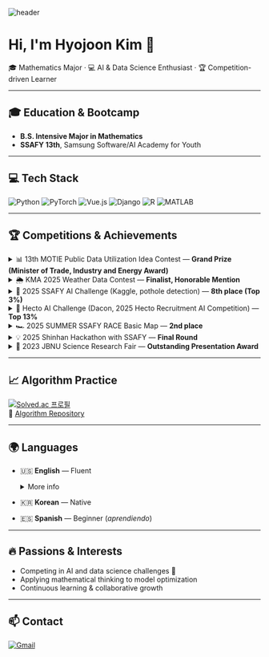 ![header](https://capsule-render.vercel.app/api?type=waving&color=gradient&height=220&section=header&text=Hyojoon%20Kim&fontSize=50&fontAlignY=40&desc=Math%20%7C%20AI%20%7C%20Data%20Science&descAlignY=60&animation=twinkling)
# Hi, I'm Hyojoon Kim 👋

🎓 Mathematics Major · 💻 AI & Data Science Enthusiast · 🏆 Competition-driven Learner

---

## 🎓 Education & Bootcamp
- **B.S. Intensive Major in Mathematics**
- **SSAFY 13th**, Samsung Software/AI Academy for Youth

---

## 💻 Tech Stack
![Python](https://img.shields.io/badge/Python-3776AB?logo=python&logoColor=white)
![PyTorch](https://img.shields.io/badge/PyTorch-EE4C2C?logo=pytorch&logoColor=white)
![Vue.js](https://img.shields.io/badge/Vue.js-4FC08D?logo=vue.js&logoColor=white)
![Django](https://img.shields.io/badge/Django-092E20?logo=django&logoColor=white)
![R](https://img.shields.io/badge/R-276DC3?logo=r&logoColor=white)
![MATLAB](https://img.shields.io/badge/MATLAB-0076A8?logo=mathworks&logoColor=white)

---

## 🏆 Competitions & Achievements

<details>
<summary>📊 13th MOTIE Public Data Utilization Idea Contest — <b>Grand Prize (Minister of Trade, Industry and Energy Award)</b></summary>

- [Competition Link](https://datacontest.kr/)  
- **Role:** Team Leader  
- **Project:** Correction of weather forecast errors caused by the distance between prediction and observation points  
- **Goal:** Improve day-ahead (24-hour) weather prediction accuracy for industrial sites (solar power, gas turbines), enabling better operational safety and combustion stability  
- **Model:** Ensemble of **XGBoost** (capturing structured patterns via GBDT) + **MLP** (capturing nonlinear & latent patterns)  
- **Achievement:** **Grand Prize (산업통상자원부 장관상)** for excellence in data utilization and industrial impact  
</details>

<details>
<summary>🌦 KMA 2025 Weather Data Contest — <b>Finalist, Honorable Mention</b></summary>

- [Competition Link](https://bd.kma.go.kr/contest/main.do)  
- **Project:** Predicted subway congestion levels using time-series weather and observational data  
- **Reasoning:** Dataset had numerous categorical variables, outliers, and missing values → CatBoost was more effective than specialized time-series models in this case  
- **Model:** **CatBoost** (robust for categorical features, missing values, and outliers)  
- **Achievement:** **Finalist & Honorable Mention**  
</details>

<details>
<summary>🚧 2025 SSAFY AI Challenge (Kaggle, pothole detection) — <b>8th place (Top 3%)</b></summary>

- [Competition Link](https://www.kaggle.com/c/pothole-detection-challenge)  
- **Role:** Team Leader  
- **Project:** Developed an object detection model to identify potholes using real-world road images  
- **Model:** **YOLOv8**  
- **Achievement:** **8th place (Top 3%)**  
</details>

<details>
<summary>🚗 Hecto AI Challenge (Dacon, 2025 Hecto Recruitment AI Competition) — <b>Top 13%</b></summary>

- [Competition Link](https://dacon.io/competitions/official/236493/overview/description)  
- **Role:** Team Leader  
- **Project:** Classified used car types through image-based computer vision modeling  
- **Model:** Ensemble of **Swin Transformer** and **ConvNeXt**  
- **Achievement:** **Top 13%**  
</details>

<details>
<summary>🏎 2025 SUMMER SSAFY RACE Basic Map — <b>2nd place</b></summary>

- **Role:** Team Leader  
- **Project:** Designed obstacle-avoidance and high-speed driving logic in a virtual autonomous driving environment  
- **Achievement:** **2nd place**  
</details>

<details>
<summary>💡 2025 Shinhan Hackathon with SSAFY — <b>Final Round</b></summary>

- **Project:** Built a 6-month quest-based savings product where users earn EXP by completing Life/Growth/Surprise quests, level up for preferential interest rates, and contribute bonus interest to school-level donation pools  
- **My Role:**  
  - Developed and maintained the recommendation system end-to-end (hybrid CF+CBF with cold-start fallback, FastAPI + SQLAlchemy, interaction logging)  
  - Contributed to the app’s front-end by handling design-oriented tasks in React Native (screens, components, styling)  
- **Achievement:** **Final Round (On-site)**  
</details>

<details>
<summary>📐 2023 JBNU Science Research Fair — <b>Outstanding Presentation Award</b></summary>

- **Study:** Endomorphism of the 4-torsion group of elliptic curves  
- **Achievement:** **Outstanding Presentation Award (우수발표상)**  
</details>

---

## 📈 Algorithm Practice
[![Solved.ac 프로필](http://mazassumnida.wtf/api/mini/generate_badge?boj=jkim720)](https://solved.ac/jkim720)  
🔗 [Algorithm Repository](https://github.com/hjkim720/algorithm)

---

## 🌍 Languages
- 🇺🇸 **English** — Fluent  
  <details>
  <summary>More info</summary>
  
  - TOEIC 990 (2023.02)
  - OPIC AL  (2025.09)
  - 1.5 year study abroad & living experience in *San Diego, USA*
  
  </details>

- 🇰🇷 **Korean** — Native  

- 🇪🇸 **Spanish** — Beginner (*aprendiendo*)


---

## 🔥 Passions & Interests
- Competing in AI and data science challenges 🚀  
- Applying mathematical thinking to model optimization  
- Continuous learning & collaborative growth  

---

## 📫 Contact
[![Gmail](https://img.shields.io/badge/Gmail-D14836?logo=gmail&logoColor=white)](mailto:joonbutjuly@gmail.com)
